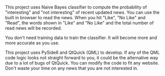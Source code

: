 This project uses Naive Bayes classifier to compute the probability of "interesting" and "not interesting" of recent updated news. You can use the built in browser to read the news. When you hit "Like", "No Like" and "Read", the words shown in "Like" and "No Like" and the total number of read news will be recorded.

You don't need training data to train the classifier. It will become more and more accurate as you use.

This project uses PySide6 and QtQuick (QML) to develop. If any of the QML code logic looks not straight forward to you, it could be the alternative way due to a lot of bugs of QtQuick.
You can modify the code to fit any website. Don't waste your time on any news that you are not interested in.